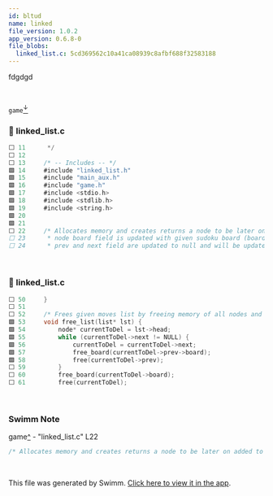 ```yaml
---
id: bltud
name: linked
file_version: 1.0.2
app_version: 0.6.8-0
file_blobs:
  linked_list.c: 5cd369562c10a41ca08939c8afbf688f32583188
---
```


fdgdgd

<br/>

`game`[<sup id="Z2kb4qu">↓</sup>](#f-Z2kb4qu)
<!-- NOTE-swimm-snippet: the lines below link your snippet to Swimm -->
### 📄 linked_list.c
```c
⬜ 11      */
⬜ 12     
⬜ 13     /* -- Includes -- */
🟩 14     #include "linked_list.h"
🟩 15     #include "main_aux.h"
🟩 16     #include "game.h"
🟩 17     #include <stdio.h>
🟩 18     #include <stdlib.h>
🟩 19     #include <string.h>
🟩 20     
🟩 21     
⬜ 22     /* Allocates memory and creates returns a node to be later on added to game moves list represented by a linked list.
⬜ 23      * node board field is updated with given sudoku board (board after a changing command was executed).
⬜ 24      * prev and next field are updated to null and will be updated in the future when added to a list */
```

<br/>

<!-- NOTE-swimm-snippet: the lines below link your snippet to Swimm -->
### 📄 linked_list.c
```c
⬜ 50     }
⬜ 51     
⬜ 52     /* Frees given moves list by freeing memory of all nodes and list itself */
🟩 53     void free_list(list* lst) {
🟩 54         node* currentToDel = lst->head;
🟩 55         while (currentToDel->next != NULL) {
🟩 56             currentToDel = currentToDel->next;
🟩 57             free_board(currentToDel->prev->board);
🟩 58             free(currentToDel->prev);
⬜ 59         }
⬜ 60         free_board(currentToDel->board);
⬜ 61         free(currentToDel);
```

<br/>

<!-- THIS IS AN AUTOGENERATED SECTION. DO NOT EDIT THIS SECTION DIRECTLY -->
### Swimm Note

<span id="f-Z2kb4qu">game</span>[^](#Z2kb4qu) - "linked_list.c" L22
```c
/* Allocates memory and creates returns a node to be later on added to game moves list represented by a linked list.
```

<br/>

This file was generated by Swimm. [Click here to view it in the app](https://app.swimm.io/repos/Z2l0aHViJTNBJTNBYy1wcm9qZWN0JTNBJTNBcm90ZW1iMQ==/docs/bltud).